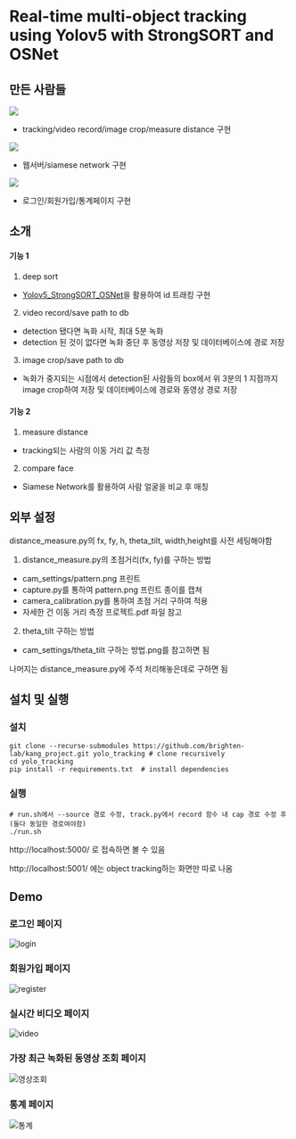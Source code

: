 # Real-time multi-object tracking using Yolov5 with StrongSORT and OSNet

## 만든 사람들

[<img src="https://img.shields.io/badge/최재혁-181717?style=for-the-badge&logo=github&logoColor=white">](https://github.com/jjaegii)

- tracking/video record/image crop/measure distance 구현

[<img src="https://img.shields.io/badge/신혜민-181717?style=for-the-badge&logo=github&logoColor=white">](https://github.com/heymin2)

- 웹서버/siamese network 구현

[<img src="https://img.shields.io/badge/안수진-181717?style=for-the-badge&logo=github&logoColor=white">](https://github.com/ssuzyn)

- 로그인/회원가입/통계페이지 구현

## 소개

#### 기능 1

1. deep sort

- [Yolov5_StrongSORT_OSNet](https://github.com/mikel-brostrom/yolov8_tracking)을 활용하여 id 트래킹 구현

2. video record/save path to db

- detection 됐다면 녹화 시작, 최대 5분 녹화
- detection 된 것이 없다면 녹화 중단 후 동영상 저장 및 데이터베이스에 경로 저장

3. image crop/save path to db

- 녹화가 중지되는 시점에서 detection된 사람들의 box에서 위 3분의 1 지점까지 image crop하여 저장 및 데이터베이스에 경로와 동영상 경로 저장

#### 기능 2

1. measure distance

- tracking되는 사람의 이동 거리 값 측정

2. compare face

- Siamese Network를 활용하여 사람 얼굴을 비교 후 매칭

## 외부 설정

distance_measure.py의 fx, fy, h, theta_tilt, width,height를 사전 세팅해야함

1. distance_measure.py의 초점거리(fx, fy)를 구하는 방법

- cam_settings/pattern.png 프린트
- capture.py를 통하여 pattern.png 프린트 종이를 캡쳐
- camera_calibration.py를 통하여 초점 거리 구하여 적용
- 자세한 건 이동 거리 측정 프로젝트.pdf 파일 참고

2. theta_tilt 구하는 방법

- cam_settings/theta_tilt 구하는 방법.png를 참고하면 됨

나머지는 distance_measure.py에 주석 처리해놓은데로 구하면 됨

## 설치 및 실행

### 설치

```
git clone --recurse-submodules https://github.com/brighten-lab/kang_project.git yolo_tracking # clone recursively
cd yolo_tracking
pip install -r requirements.txt  # install dependencies
```

### 실행

```
# run.sh에서 --source 경로 수정, track.py에서 record 함수 내 cap 경로 수정 후 (둘다 동일한 경로여야함)
./run.sh
```

http://localhost:5000/ 로 접속하면 볼 수 있음

http://localhost:5001/ 에는 object tracking하는 화면만 따로 나옴

## Demo

### 로그인 페이지

![login](https://user-images.githubusercontent.com/77189999/217696833-78046ee1-b001-44c1-8a12-2b2ee2184434.png)

### 회원가입 페이지

![register](https://user-images.githubusercontent.com/77189999/217696835-e1662a09-92a4-40ba-b9ed-66b9a1b36d9a.png)

### 실시간 비디오 페이지

![video](https://user-images.githubusercontent.com/77189999/217696838-fabce760-12e3-4d88-9462-9386fcfa7c37.png)

### 가장 최근 녹화된 동영상 조회 페이지

![영상조회](https://user-images.githubusercontent.com/77189999/217696832-45c0b135-99f7-47f7-b4df-27ea4995120a.png)

### 통계 페이지

![통계](https://user-images.githubusercontent.com/77189999/217696828-ba827235-82c5-4a07-940a-b3278ebfa26a.png)
